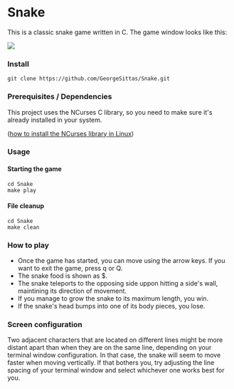 # Snake

This is a classic snake game written in C. The game window looks like this:

![](https://imgur.com/njB0HCL.png)

### Install
```
git clone https://github.com/GeorgeSittas/Snake.git
```

### Prerequisites / Dependencies
This project uses the NCurses C library, so you need to make sure it's already installed in your system.

([how to install the NCurses library in Linux](https://www.ostechnix.com/how-to-install-ncurses-library-in-linux/))

### Usage
#### Starting the game
```
cd Snake
make play
```
#### File cleanup
```
cd Snake
make clean
```

### How to play
- Once the game has started, you can move using the arrow keys. If you want to exit the game, press q or Q.
- The snake food is shown as $.
- The snake teleports to the opposing side uppon hitting a side's wall, maintining its direction of movement.
- If you manage to grow the snake to its maximum length, you win.
- If the snake's head bumps into one of its body pieces, you lose.

### Screen configuration
Two adjacent characters that are located on different lines might be more distant apart than
when they are on the same line, depending on your terminal window configuration. In that case,
the snake will seem to move faster when moving vertically. If that bothers you, try adjusting the
line spacing of your terminal window and select whichever one works best for you.
